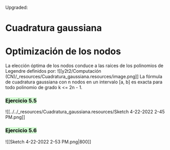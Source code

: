 
Upgraded:

# Cuadratura gaussiana
# Optimización de los nodos
La elección óptima de los nodos conduce a las raíces de los polinomios de Legendre definidos por:
![[y2t2/Computación (CN)/_resources/Cuadratura_gaussiana.resources/image.png]]
La fórmula de cuadratura gaussiana con n nodos en un intervalo [a, b] es exacta para todo polinomio de grado k <= 2n - 1.


### <mark style="background: #BBFABBA6;">Ejercicio 5.5</mark>
![[../../_resources/Cuadratura_gaussiana.resources/Sketch 4-22-2022 2-45 PM.png]]


### <mark style="background: #BBFABBA6;">Ejercicio 5.6</mark>
![[Sketch 4-22-2022 2-53 PM.png|800]]
